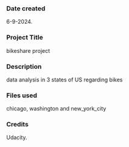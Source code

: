 

### Date created
6-9-2024.

### Project Title
bikeshare project

### Description
data analysis in 3 states of US regarding bikes
### Files used
chicago, washington and new_york_city
### Credits
Udacity.
